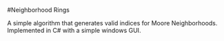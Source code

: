 #Neighborhood Rings

A simple algorithm that generates valid indices for Moore Neighborhoods.
Implemented in C# with a simple windows GUI.